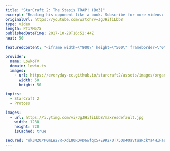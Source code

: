 ```yaml
---
title: "StarCraft 2: The Stasis TRAP! (Bo3)"
excerpt: "Reading his opponent like a book. Subscribe for more videos: http://lowko.tv/youtube Terran Mech Aggression: https://goo.gl/9Hm42o  An incredible well played series of Protoss versus Terran. Stats reads INnoVation like he's just another Terran player and sets up an incredible Stasis Trap in game 1."
originalUrl: https://youtube.com/watch?v=JgJHifiLbb8
type: video
length: PT17M57S
publishedDateTime: 2017-10-28T16:52:44Z
heat: 50

featuredContent: "<iframe width=\"800\" height=\"500\" frameborder=\"0\" src=\"https://www.youtube.com/embed/JgJHifiLbb8\" allow=\"accelerometer; autoplay; encrypted-media; gyroscope; picture-in-picture\" allowfullscreen></iframe>"

provider:
  name: LowkoTV
  domain: lowko.tv
  images:
    - url: https://everyday-cc.github.io/starcraft2/assets/images/organizations/lowko.tv-50x50.jpg
      width: 50
      height: 50

topics:
  - StarCraft 2
  - Protoss

images:
  - url: https://i.ytimg.com/vi/JgJHifiLbb8/maxresdefault.jpg
    width: 1280
    height: 720
    isCached: true

secured: "okJM20/P0mLW27R+XdL80ROvD6wfqx5+E9R2/UT75Os4OavtuaRckYa4HIFas5TYA1eLTa7tmFBQzlwSc5eRxAdow/i1BdtPvOn7WRRPw2VYeKTNeVDvGKYfUVg2yc5LIi2AdW0ar4g+pQT6/VBYGpUSlqffvrpSGU6ekTEjc0wVeRDZqXMg/5NA6bMzDOAtVKwTliDMKVQA90cKsoTfpnnUw6le1bNmAHkERIVxWYWnpbESUrj+VHoYry9ckUhAR2rKJRrahtQJUfSkFLFywp4eh4J7xFBCae7Qzcpi0R33k4h/GAaXonsnDEO+uSBOc4pYyXmSEDwsGBsYhVC0BHXdt/mgSIldAXu0n0z1rLR6IcD5dOX5WBhVSjTUsLOUKmNOc8l/gRWYtOoze2lsPeDFYXlOcRdgUI6IfdgGTf8=;ZoKLe3pQgop9/jdua7BsFQ=="
---
```


